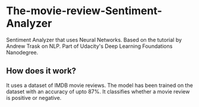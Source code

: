 # The-movie-review-Sentiment-Analyzer
Sentiment Analyzer that uses Neural Networks. Based on the tutorial by Andrew Trask on NLP. Part of Udacity's Deep Learning Foundations Nanodegree.

## How does it work?
It uses a dataset of IMDB movie reviews. The model has been trained on the dataset with an accuracy of upto 87%. It classifies whether a movie review is positive or negative.
